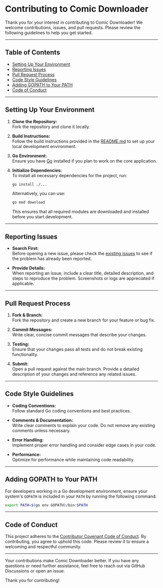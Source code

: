
# Contributing to Comic Downloader 

Thank you for your interest in contributing to Comic Downloader! We welcome contributions, issues, and pull requests. Please review the following guidelines to help you get started.

---

## Table of Contents

- [Setting Up Your Environment](#setting-up-your-environment)
- [Reporting Issues](#reporting-issues)
- [Pull Request Process](#pull-request-process)
- [Code Style Guidelines](#code-style-guidelines)
- [Adding GOPATH to Your PATH](#adding-gopath-to-your-path)
- [Code of Conduct](#code-of-conduct)

---

## Setting Up Your Environment

1. **Clone the Repository:**  
   Fork the repository and clone it locally.

2. **Build Instructions:**  
   Follow the build instructions provided in the [README.md](README.md) to set up your local development environment.

3. **Go Environment:**  
   Ensure you have [Go](https://golang.org/doc/install) installed if you plan to work on the core application.

4. **Initialize Dependencies:**  
   To install all necessary dependencies for the project, run:
   ```bash
   go install ./...
   ```
   Alternatively, you can use:
   ```bash
   go mod download
   ```
   This ensures that all required modules are downloaded and installed before you start development.

---

## Reporting Issues

- **Search First:**  
  Before opening a new issue, please check the [existing issues](https://github.com/NorkzYT/comic-downloader/issues) to see if the problem has already been reported.

- **Provide Details:**  
  When reporting an issue, include a clear title, detailed description, and steps to reproduce the problem. Screenshots or logs are appreciated if applicable.

---

## Pull Request Process

1. **Fork & Branch:**  
   Fork the repository and create a new branch for your feature or bug fix.

2. **Commit Messages:**  
   Write clear, concise commit messages that describe your changes.

3. **Testing:**  
   Ensure that your changes pass all tests and do not break existing functionality.

4. **Submit:**  
   Open a pull request against the main branch. Provide a detailed description of your changes and reference any related issues.

---

## Code Style Guidelines

- **Coding Conventions:**  
  Follow standard Go coding conventions and best practices.

- **Comments & Documentation:**  
  Write clear comments to explain your code. Do not remove any existing comments unless necessary.

- **Error Handling:**  
  Implement proper error handling and consider edge cases in your code.

- **Performance:**  
  Optimize for performance while maintaining code readability.

---

## Adding GOPATH to Your PATH

For developers working in a Go development environment, ensure your system's `GOPATH` is included in your `PATH` by running the following command:

```bash
export PATH=$(go env GOPATH)/bin:$PATH
```

---

## Code of Conduct

This project adheres to the [Contributor Covenant Code of Conduct](https://contributor-covenant.org/version/2/1/code_of_conduct/). By contributing, you agree to uphold this code. Please review it to ensure a welcoming and respectful community.

---

Your contributions make Comic Downloader better. If you have any questions or need further assistance, feel free to reach out via GitHub Discussions or open an issue.

Thank you for contributing!
